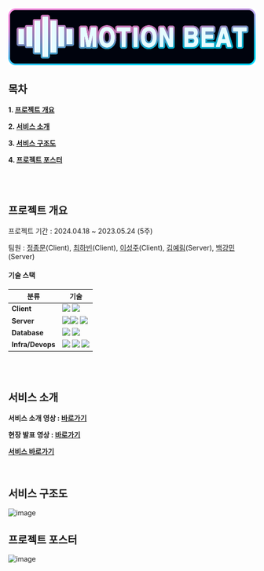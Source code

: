 
<!-- PROJECT LOGO -->
<br/>

![image](https://github.com/motionbeat/.github/blob/main/profile/gitbannerfixed.png?raw=true)


<!-- TABLE OF CONTENTS -->
## 목차

**1. [프로젝트 개요](#SnowRail)**

**2. [서비스 소개](#Intro)**

**3. [서비스 구조도](#Arch)**

**4. [프로젝트 포스터](#Poster)**

<br/>
<br/>

<!-- ABOUT THE PROJECT-->

<a name="SnowRail"></a>
## 프로젝트 개요
프로젝트 기간 : 2024.04.18 ~ 2023.05.24 (5주)

팀원 : [정종문](https://github.com/JeongJongMun)(Client), [최하빈](https://github.com/haaaabin)(Client), [이성주](https://github.com/mkae21)(Client), [김예림](https://github.com/kimyerim-jungle)(Server), [백강민](https://github.com/EririnG)(Server)

#### 기술 스택
| 분류 | 기술 | 
|-----|-----|
|**Client**|<img src="https://img.shields.io/badge/Unity-000000?style=for-the-badge&logo=unity&logoColor=FFFFFF"/> <img src="https://img.shields.io/badge/Socket.io-010101?style=for-the-badge&logo=Socket.io&logoColor=FFFFFF"/> 
|**Server**|<img src="https://img.shields.io/badge/JavaScript-F9D600?style=for-the-badge&logo=Javascript&logoColor=FFFFFF"/><img src="https://img.shields.io/badge/Express-E0234E?style=for-the-badge&logo=express&logoColor=FFFFFF"/>  <img src="https://img.shields.io/badge/Socket.io-010101?style=for-the-badge&logo=Socket.io&logoColor=FFFFFF"/>
|**Database**|<img src="https://img.shields.io/badge/Amazon S3-569A31?style=for-the-badge&logo=Amazon S3&logoColor=FFFFFF"/> <img src="https://img.shields.io/badge/MongoDB-459069?style=for-the-badge&logo=mongodb&logoColor=FFFFFF"/>|
|**Infra/Devops**|<img src="https://img.shields.io/badge/Amazon EC2-FF9900?style=for-the-badge&logo=Amazon EC2&logoColor=FFFFFF"/> <img src="https://img.shields.io/badge/Docker-2496ED?style=for-the-badge&logo=Docker&logoColor=FFFFFF"/> <img src="https://img.shields.io/badge/Github Actions-2088FF?style=for-the-badge&logo=Github Actions&logoColor=FFFFFF"/>|

<br/>
<br/>

<a name="Intro"></a>
## 서비스 소개
**서비스 소개 영상 : [바로가기](https://www.youtube.com/)**

**현장 발표 영상 : [바로가기](https://www.youtube.com/)**

**[서비스 바로가기](https://motionbe.at)**

<br/>

<a name="Arch"></a>
## 서비스 구조도

![image](flow)
<br/>

<a name="Poster"></a>
## 프로젝트 포스터
![image](poster)
